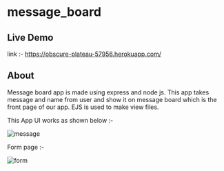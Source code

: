 # message_board

## Live Demo

link :- https://obscure-plateau-57956.herokuapp.com/

## About

Message board app is made using express and node js. This app takes message and name from user and show it on message board which is the front page of our app.
EJS is used to make view files.

This App UI works as shown below :- 

![message](https://user-images.githubusercontent.com/35917821/105715215-5517c200-5f43-11eb-925d-a449ec41b095.png)

Form page :-

![form](https://user-images.githubusercontent.com/35917821/105715378-87c1ba80-5f43-11eb-9528-b4fa3a1758cd.png)




